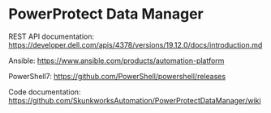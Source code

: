 # PowerProtect Data Manager
REST API documentation:
https://developer.dell.com/apis/4378/versions/19.12.0/docs/introduction.md

Ansible:
https://www.ansible.com/products/automation-platform

PowerShell7: 
https://github.com/PowerShell/powershell/releases

Code documentation:
https://github.com/SkunkworksAutomation/PowerProtectDataManager/wiki
